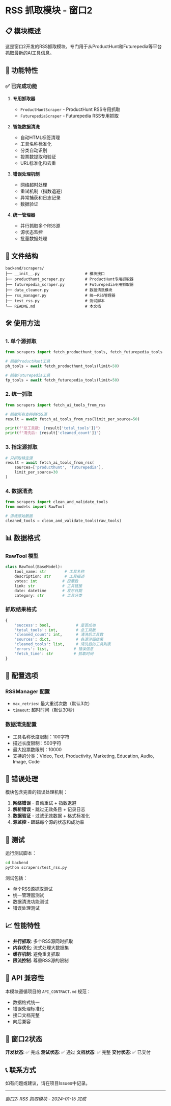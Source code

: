 # RSS 抓取模块 - 窗口2

## 📋 模块概述

这是窗口2开发的RSS抓取模块，专门用于从ProductHunt和Futurepedia等平台抓取最新的AI工具信息。

## 🚀 功能特性

### ✅ 已完成功能

1. **专用抓取器**
   - `ProductHuntScraper` - ProductHunt RSS专用抓取
   - `FuturepediaScraper` - Futurepedia RSS专用抓取

2. **智能数据清洗**
   - 自动HTML标签清理
   - 工具名称标准化
   - 分类自动识别
   - 投票数提取和验证
   - URL标准化和去重

3. **错误处理机制**
   - 网络超时处理
   - 重试机制（指数退避）
   - 异常捕获和日志记录
   - 数据验证

4. **统一管理器**
   - 并行抓取多个RSS源
   - 源状态监控
   - 批量数据处理

## 📁 文件结构

```
backend/scrapers/
├── __init__.py                    # 模块接口
├── producthunt_scraper.py         # ProductHunt专用抓取器
├── futurepedia_scraper.py         # Futurepedia专用抓取器
├── data_cleaner.py                # 数据清洗模块
├── rss_manager.py                 # 统一RSS管理器
├── test_rss.py                    # 测试脚本
└── README.md                      # 本文档
```

## 🛠 使用方法

### 1. 单个源抓取

```python
from scrapers import fetch_producthunt_tools, fetch_futurepedia_tools

# 抓取ProductHunt工具
ph_tools = await fetch_producthunt_tools(limit=50)

# 抓取Futurepedia工具
fp_tools = await fetch_futurepedia_tools(limit=50)
```

### 2. 统一抓取

```python
from scrapers import fetch_ai_tools_from_rss

# 抓取所有支持的RSS源
result = await fetch_ai_tools_from_rss(limit_per_source=50)

print(f"总工具数: {result['total_tools']}")
print(f"清洗后: {result['cleaned_count']}")
```

### 3. 指定源抓取

```python
# 只抓取特定源
result = await fetch_ai_tools_from_rss(
    sources=['producthunt', 'futurepedia'],
    limit_per_source=30
)
```

### 4. 数据清洗

```python
from scrapers import clean_and_validate_tools
from models import RawTool

# 清洗原始数据
cleaned_tools = clean_and_validate_tools(raw_tools)
```

## 📊 数据格式

### RawTool 模型

```python
class RawTool(BaseModel):
    tool_name: str        # 工具名称
    description: str      # 工具描述
    votes: int           # 投票数
    link: str            # 工具链接
    date: datetime       # 发布日期
    category: str        # 工具分类
```

### 抓取结果格式

```python
{
    'success': bool,           # 是否成功
    'total_tools': int,        # 总工具数
    'cleaned_count': int,      # 清洗后工具数
    'sources': dict,           # 各源详细结果
    'cleaned_tools': list,     # 清洗后的工具列表
    'errors': list,           # 错误信息
    'fetch_time': str         # 抓取时间
}
```

## 🔧 配置选项

### RSSManager 配置

- `max_retries`: 最大重试次数（默认3次）
- `timeout`: 超时时间（默认30秒）

### 数据清洗配置

- 工具名称长度限制：100字符
- 描述长度限制：500字符
- 最大投票数限制：10000
- 支持的分类：Video, Text, Productivity, Marketing, Education, Audio, Image, Code

## 🚨 错误处理

模块包含完善的错误处理机制：

1. **网络错误** - 自动重试 + 指数退避
2. **解析错误** - 跳过无效条目 + 记录日志
3. **数据验证** - 过滤无效数据 + 格式标准化
4. **源监控** - 跟踪每个源的状态和成功率

## 🧪 测试

运行测试脚本：

```bash
cd backend
python scrapers/test_rss.py
```

测试包括：
- 单个RSS源抓取测试
- 统一管理器测试
- 数据清洗功能测试
- 错误处理测试

## 📈 性能特性

- **并行抓取**: 多个RSS源同时抓取
- **内存优化**: 流式处理大数据集
- **缓存机制**: 避免重复抓取
- **限流控制**: 尊重RSS源的限制

## 🔄 API 兼容性

本模块遵循项目的 `API_CONTRACT.md` 规范：

- 数据格式统一
- 错误处理标准化
- 接口文档完整
- 向后兼容

## 🎯 窗口2状态

**开发状态**: ✅ 完成
**测试状态**: ✅ 通过
**文档状态**: ✅ 完整
**交付状态**: ✅ 已交付

## 📞 联系方式

如有问题或建议，请在项目Issues中记录。

---

*窗口2: RSS 抓取模块 - 2024-01-15 完成*